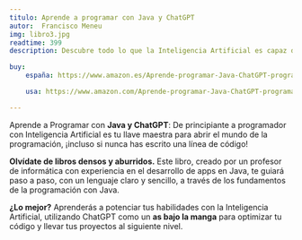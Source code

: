 ```yaml
---
titulo: Aprende a programar con Java y ChatGPT
autor:  Francisco Meneu
img: libro3.jpg
readtime: 399
description: Descubre todo lo que la Inteligencia Artificial es capaz de hacer en programación..

buy:
    españa: https://www.amazon.es/Aprende-programar-Java-ChatGPT-programaci%C3%B3n/dp/B0BZFGFM88/ref=sr_1_1?__mk_es_ES=%C3%85M%C3%85%C5%BD%C3%95%C3%91&crid=3TBNQRQHCYZNZ&dib=eyJ2IjoiMSJ9._TgxksnjVXcqt9NjRQBdI3yXdQpnEPJ2bTdhYWm6BIQ.BOOpytjbdT0GlCkPZsrpeDcx-ICO_ysWUkYzKF5-EiQ&dib_tag=se&keywords=Aprende+a+programar+con+Java+y+ChatGPT&qid=1745175205&sprefix=aprende+a+programar+con+java+y+chatgpt%2Caps%2C441&sr=8-1

    usa: https://www.amazon.com/Aprende-programar-Java-ChatGPT-programaci%C3%B3n/dp/B0BZFGFM88/ref=sr_1_13?dib=eyJ2IjoiMSJ9.ubLMnQ5f6BniLO5bijBOO6BXiSfsLDB1H5I1ArBNKTauH8coNstnJaR_qWQxDKUMs7jG5dQkMyM1iNi18i4nG33C2ksdTb8Nz255vs4gXKA_XpZMVPN4Q5d2D2jPTBv0q6tYk0a5Hmn3D43rscbPKgwW9KkYfAEaMpHaAQrOwEddyOy8MY1EgmoTv7cnoSdurfbae-qbm_tVKV5gV4VfTnzs03gsEaBZKK7nThTjk9E.0PCOxRuxrrYI78EJo0MPKiR8Q_8pblPuU917o9_9yS4&dib_tag=se&keywords=libro+de+programaci%C3%B3n&qid=1745170799&sr=8-13

---
```



Aprende a Programar con **Java y ChatGPT**: De principiante a programador con Inteligencia Artificial es tu llave maestra para abrir el mundo de la programación, ¡incluso si nunca has escrito una línea de código!

**Olvídate de libros densos y aburridos.** Este libro, creado por un profesor de informática con experiencia en el desarrollo de apps en Java, te guiará paso a paso, con un lenguaje claro y sencillo, a través de los fundamentos de la programación con Java.

**¿Lo mejor?**
Aprenderás a potenciar tus habilidades con la Inteligencia Artificial, utilizando ChatGPT como un **as bajo la manga** para optimizar tu código y llevar tus proyectos al siguiente nivel.